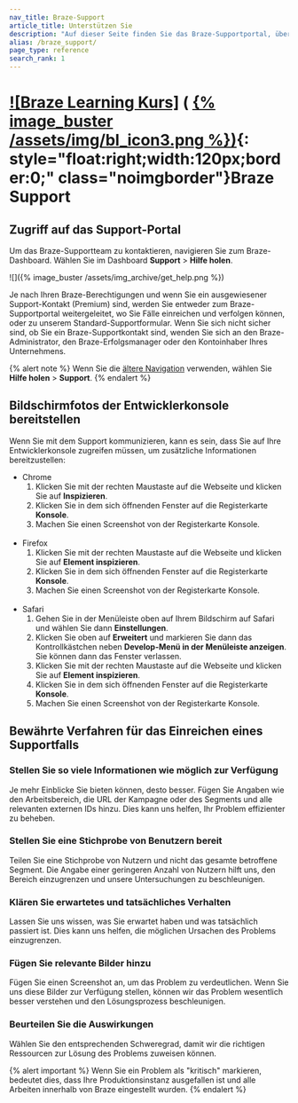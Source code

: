 ```yaml
---
nav_title: Braze-Support
article_title: Unterstützen Sie
description: "Auf dieser Seite finden Sie das Braze-Supportportal, über das Sie Feedback zu Braze-Produkten abgeben können. Diese Seite wird nur für Braze-Kunden zugänglich sein."
alias: /braze_support/
page_type: reference
search_rank: 1
---
```


# [![Braze Learning Kurs]](https://learning.braze.com/the-braze-support-portal/) ( [{% image_buster /assets/img/bl_icon3.png %})](https://learning.braze.com/the-braze-support-portal/){: style="float:right;width:120px;border:0;" class="noimgborder"}Braze Support

## Zugriff auf das Support-Portal

Um das Braze-Supportteam zu kontaktieren, navigieren Sie zum Braze-Dashboard. Wählen Sie im Dashboard **Support** > **Hilfe holen**.

![]({% image_buster /assets/img_archive/get_help.png %})

Je nach Ihren Braze-Berechtigungen und wenn Sie ein ausgewiesener Support-Kontakt (Premium) sind, werden Sie entweder zum Braze-Supportportal weitergeleitet, wo Sie Fälle einreichen und verfolgen können, oder zu unserem Standard-Supportformular. Wenn Sie sich nicht sicher sind, ob Sie ein Braze-Supportkontakt sind, wenden Sie sich an den Braze-Administrator, den Braze-Erfolgsmanager oder den Kontoinhaber Ihres Unternehmens.

{% alert note %}
Wenn Sie die [ältere Navigation]({{site.baseurl}}/navigation) verwenden, wählen Sie **Hilfe holen** > **Support**.
{% endalert %}

## Bildschirmfotos der Entwicklerkonsole bereitstellen

Wenn Sie mit dem Support kommunizieren, kann es sein, dass Sie auf Ihre Entwicklerkonsole zugreifen müssen, um zusätzliche Informationen bereitzustellen:
- Chrome
  1. Klicken Sie mit der rechten Maustaste auf die Webseite und klicken Sie auf **Inspizieren**.
  2. Klicken Sie in dem sich öffnenden Fenster auf die Registerkarte **Konsole**.
  3. Machen Sie einen Screenshot von der Registerkarte Konsole.<br><br>
- Firefox
  1. Klicken Sie mit der rechten Maustaste auf die Webseite und klicken Sie auf **Element inspizieren**.
  2. Klicken Sie in dem sich öffnenden Fenster auf die Registerkarte **Konsole**.
  3. Machen Sie einen Screenshot von der Registerkarte Konsole.<br><br>
- Safari
  1. Gehen Sie in der Menüleiste oben auf Ihrem Bildschirm auf Safari und wählen Sie dann **Einstellungen**.
  2. Klicken Sie oben auf **Erweitert** und markieren Sie dann das Kontrollkästchen neben **Develop-Menü in der Menüleiste anzeigen**. Sie können dann das Fenster verlassen.
  3. Klicken Sie mit der rechten Maustaste auf die Webseite und klicken Sie auf **Element inspizieren**.
  4. Klicken Sie in dem sich öffnenden Fenster auf die Registerkarte **Konsole**.
  5. Machen Sie einen Screenshot von der Registerkarte Konsole.

## Bewährte Verfahren für das Einreichen eines Supportfalls

### Stellen Sie so viele Informationen wie möglich zur Verfügung

Je mehr Einblicke Sie bieten können, desto besser. Fügen Sie Angaben wie den Arbeitsbereich, die URL der Kampagne oder des Segments und alle relevanten externen IDs hinzu. Dies kann uns helfen, Ihr Problem effizienter zu beheben.

### Stellen Sie eine Stichprobe von Benutzern bereit

Teilen Sie eine Stichprobe von Nutzern und nicht das gesamte betroffene Segment. Die Angabe einer geringeren Anzahl von Nutzern hilft uns, den Bereich einzugrenzen und unsere Untersuchungen zu beschleunigen.

### Klären Sie erwartetes und tatsächliches Verhalten

Lassen Sie uns wissen, was Sie erwartet haben und was tatsächlich passiert ist. Dies kann uns helfen, die möglichen Ursachen des Problems einzugrenzen.

### Fügen Sie relevante Bilder hinzu

Fügen Sie einen Screenshot an, um das Problem zu verdeutlichen. Wenn Sie uns diese Bilder zur Verfügung stellen, können wir das Problem wesentlich besser verstehen und den Lösungsprozess beschleunigen.

### Beurteilen Sie die Auswirkungen

Wählen Sie den entsprechenden Schweregrad, damit wir die richtigen Ressourcen zur Lösung des Problems zuweisen können. 

{% alert important %}
Wenn Sie ein Problem als "kritisch" markieren, bedeutet dies, dass Ihre Produktionsinstanz ausgefallen ist und alle Arbeiten innerhalb von Braze eingestellt wurden.
{% endalert %}